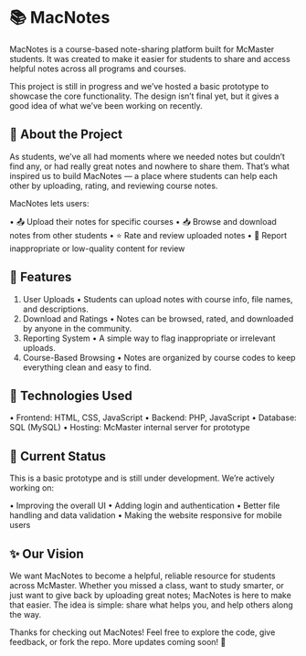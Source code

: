# 📚 MacNotes 
MacNotes is a course-based note-sharing platform built for McMaster students. It was created to make it easier for students to share and access helpful notes across all programs and courses.

This project is still in progress and we’ve hosted a basic prototype to showcase the core functionality. The design isn’t final yet, but it gives a good idea of what we’ve been working on recently.

## 🔨 About the Project
As students, we’ve all had moments where we needed notes but couldn’t find any, or had really great notes and nowhere to share them. That’s what inspired us to build MacNotes — a place where students can help each other by uploading, rating, and reviewing course notes.

MacNotes lets users:

• 📤 Upload their notes for specific courses
• 📥 Browse and download notes from other students
• ⭐ Rate and review uploaded notes
• 🚩 Report inappropriate or low-quality content for review

## 🌟 Features

1) User Uploads
 • Students can upload notes with course info, file names, and descriptions.
2) Download and Ratings
 • Notes can be browsed, rated, and downloaded by anyone in the community.
3) Reporting System
 • A simple way to flag inappropriate or irrelevant uploads.
4) Course-Based Browsing
 • Notes are organized by course codes to keep everything clean and easy to find.

## 🧰 Technologies Used

• Frontend: HTML, CSS, JavaScript
• Backend: PHP, JavaScript
• Database: SQL (MySQL)
• Hosting: McMaster internal server for prototype 

## 🚧 Current Status

This is a basic prototype and is still under development. We’re actively working on:

• Improving the overall UI
• Adding login and authentication
• Better file handling and data validation
• Making the website responsive for mobile users 

## ✨ Our Vision

We want MacNotes to become a helpful, reliable resource for students across McMaster. Whether you missed a class, want to study smarter, or just want to give back by uploading great notes; MacNotes is here to make that easier. The idea is simple: share what helps you, and help others along the way.

Thanks for checking out MacNotes! Feel free to explore the code, give feedback, or fork the repo. More updates coming soon! 🚀
